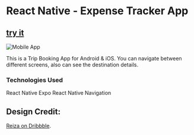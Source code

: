 # React Native - Expense Tracker App

## [try it](https://expo.io/@akash97/LCRN03-trip-booking-app-expo)

![Mobile App](https://i.ibb.co/DQ83JgS/maxresdefault.jpg)

This is a Trip Booking App for Android & iOS. You can navigate between different screens, also can see the destination details.

### Technologies Used

React Native
Expo
React Native Navigation

## Design Credit:

[Reiza on Dribbble](https://dribbble.com/shots/13988973-Digitalz-Ticket).

